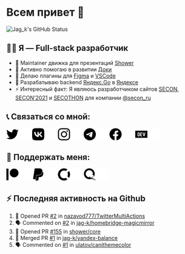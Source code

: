 # Всем привет 👋

![Jag_k's GitHub Status](https://github-readme-stats.vercel.app/api?username=jag-k&show_icons=true&hide_border=true&count_private=true&theme=dark)

## 👨‍💻 Я — Full-stack разработчик

- 🚿 Maintainer движка для презентаций [Shower](https://github.com/shower)
- 🔭 Активно помогаю в развитии [Доки](https://doka.guide)
- 🌱 Делаю плагины для [Figma](https://figma.com) и [VSCode](https://code.visualstudio.com)
- 🚕 Разрабатываю backend [Яндекс.Go](https://go.yandex.ru) в [Яндексе](https://github.com/yandex)
- ⚡ Интересный факт: Я являюсь разработчиком сайтов [SECON](https://secon.ru), [SECON'2021](https://2021.secon.ru) и [SECOTHON](http://secothon.secon.ru) для компании [@secon_ru](https://github.com/secon_ru)


## 📞 Связаться со мной:

[<!--<si-twitter alt="Jag_k | Twitter"/>--><img width="32px" src="icons/twitter.svg#gh-light-mode-only" alt="Jag_k | Twitter"/><img width="32px" src="icons/twitter.dark.svg#gh-dark-mode-only" alt="Jag_k | Twitter"/>][twitter]
[<!--<si-vk alt="Jag_k | VK"/>--><img width="32px" src="icons/vk.svg#gh-light-mode-only" alt="Jag_k | VK"/><img width="32px" src="icons/vk.dark.svg#gh-dark-mode-only" alt="Jag_k | VK"/>][vk]
[<!--<si-instagram alt="Jag_k | Instagram"/>--><img width="32px" src="icons/instagram.svg#gh-light-mode-only" alt="Jag_k | Instagram"/><img width="32px" src="icons/instagram.dark.svg#gh-dark-mode-only" alt="Jag_k | Instagram"/>][instagram]
[<!--<si-telegram alt="Jag_k | Telegram"/>--><img width="32px" src="icons/telegram.svg#gh-light-mode-only" alt="Jag_k | Telegram"/><img width="32px" src="icons/telegram.dark.svg#gh-dark-mode-only" alt="Jag_k | Telegram"/>][telegram]
[<!--<si-facebook alt="Jag_k | Facebook"/>--><img width="32px" src="icons/facebook.svg#gh-light-mode-only" alt="Jag_k | Facebook"/><img width="32px" src="icons/facebook.dark.svg#gh-dark-mode-only" alt="Jag_k | Facebook"/>][facebook]
[<!--<si-devdotto alt="Jag_k | DEV Profile"/>--><img width="32px" src="icons/devdotto.svg#gh-light-mode-only" alt="Jag_k | DEV Profile"/><img width="32px" src="icons/devdotto.dark.svg#gh-dark-mode-only" alt="Jag_k | DEV Profile"/>][devto]
<br>


## 💸 Поддержать меня:

[<!--<si-patreon alt="Jag_k | Patreon"/>--><img width="32px" src="icons/patreon.svg#gh-light-mode-only" alt="Jag_k | Patreon"/><img width="32px" src="icons/patreon.dark.svg#gh-dark-mode-only" alt="Jag_k | Patreon"/>][patreon]
[<!--<si-paypal alt="Jag_k | PayPal"/>--><img width="32px" src="icons/paypal.svg#gh-light-mode-only" alt="Jag_k | PayPal"/><img width="32px" src="icons/paypal.dark.svg#gh-dark-mode-only" alt="Jag_k | PayPal"/>][paypal]
[<!--<si-opencollective alt="Jag_k | Open Collective"/>--><img width="32px" src="icons/opencollective.svg#gh-light-mode-only" alt="Jag_k | Open Collective"/><img width="32px" src="icons/opencollective.dark.svg#gh-dark-mode-only" alt="Jag_k | Open Collective"/>][opencollective]
[<!--<si-qiwi alt="Jag_k | Qiwi"/>--><img width="32px" src="icons/qiwi.svg#gh-light-mode-only" alt="Jag_k | Qiwi"/><img width="32px" src="icons/qiwi.dark.svg#gh-dark-mode-only" alt="Jag_k | Qiwi"/>][qiwi]
<br>


## :zap: Последняя активность на Github
  
<!--START_SECTION:activity-->
1. 💪 Opened PR [#2](https://github.com/nazavod777/TwitterMultiActions/pull/2) in [nazavod777/TwitterMultiActions](https://github.com/nazavod777/TwitterMultiActions)
2. 🗣 Commented on [#2](https://github.com/jag-k/homebridge-magicmirror/issues/2) in [jag-k/homebridge-magicmirror](https://github.com/jag-k/homebridge-magicmirror)
3. 💪 Opened PR [#155](https://github.com/shower/core/pull/155) in [shower/core](https://github.com/shower/core)
4. 🎉 Merged PR [#1](https://github.com/jag-k/yandex-balance/pull/1) in [jag-k/yandex-balance](https://github.com/jag-k/yandex-balance)
5. 🗣 Commented on [#1](https://github.com/ulatov/canithemecolor/issues/1) in [ulatov/canithemecolor](https://github.com/ulatov/canithemecolor)
<!--END_SECTION:activity-->


[website]: https://jagk.ru
[twitter]: https://twitter.com/jag_k_
[instagram]: https://instagram.com/jag_k_
[vk]: https://vk.com/jag_konon
[telegram]: https://telegram.me/jag_k
[facebook]: https://facebook.com/jag.konon
[devto]: https://dev.to/jag_k

[patreon]: https://patreon.com/jag_k
[paypal]: https://paypal.me/jag_k
[opencollective]: https://opencollective.com/jag_k
[qiwi]: https://qiwi.com/n/JAGKONON
